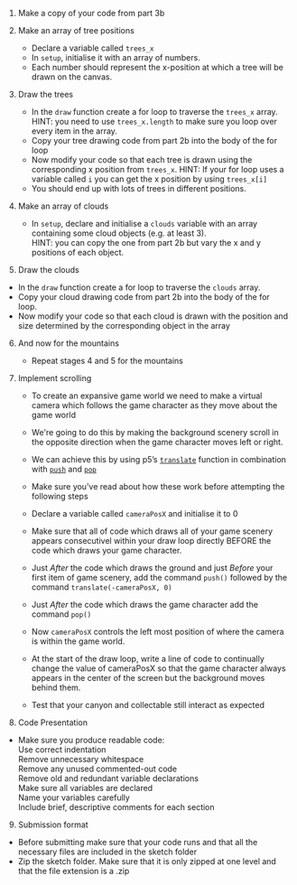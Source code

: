 1. Make a copy of your code from part 3b

2. Make an array of tree positions
    - Declare a variable called `trees_x`    
    - In `setup`, initialise it with an array of numbers. 
    - Each number should represent the x-position at which a tree will be drawn on the canvas.

3. Draw the trees
    - In the `draw` function create a for loop to traverse the `trees_x` array.
        HINT: you need to use `trees_x.length` to make sure you loop over every item in the array.    
    - Copy your tree drawing code from part 2b into the body of the for loop
    - Now modify your code so that each tree is drawn using the corresponding x position from `trees_x`.
        HINT: If your for loop uses a variable called `i` you can get the x position by using `trees_x[i]`    
    - You should end up with lots of trees in different positions.

4. Make an array of clouds
    - In `setup`, declare and initialise a `clouds` variable with an array containing some cloud objects (e.g. at least 3).         
    HINT: you can copy the one from part 2b but vary the x and y positions of each object.

5. Draw the clouds
  - In the `draw` function create a for loop to traverse the `clouds` array. 
  - Copy your cloud drawing code from part 2b into the body of the for loop.    
  - Now modify your code so that each cloud is drawn with the position and size determined by the corresponding object in the array

6. And now for the mountains
    - Repeat stages 4 and 5 for the mountains

7. Implement scrolling
    - To create an expansive game world we need to make a virtual camera which follows the game character as they move about the game world    
    - We're going to do this by making the background scenery scroll in the opposite direction when the game character moves left or right.    
    
    - We can achieve this by using p5’s [`translate`](https://p5js.org/reference/#/p5/translate) function in combination    with [`push`](https://p5js.org/reference/#/p5/push) and [`pop`](https://p5js.org/reference/#/p5/pop)    
    - Make sure you've read about how these work before attempting the following steps
    
    - Declare a variable called `cameraPosX` and initialise it to 0   
    
    - Make sure that all of code which draws all of your game scenery appears consecutivel within your draw loop directly BEFORE the code which draws your game character.
    
    - Just *After* the code which draws the ground and just *Before* your first item of game scenery, add the command `push()` followed by the command `translate(-cameraPosX, 0)`
    
    - Just *After* the code which draws the game character add the command  `pop()` 
    
    - Now `cameraPosX` controls the left most position of where the camera is within the game world.    
    
    - At the start of the draw loop, write a line of code to continually change the value of cameraPosX so that the game character always appears in the center of the screen but the background moves behind them.   
    - Test that your canyon and collectable still interact as expected

8. Code Presentation
- Make sure you produce readable code:        
    Use correct indentation        
    Remove unnecessary whitespace         
    Remove any unused commented-out code        
    Remove old and redundant variable declarations        
    Make sure all variables are declared        
    Name your variables carefully        
    Include brief, descriptive comments for each section 

9. Submission format    
 - Before submitting make sure that your code runs and that all the necessary files are included in the sketch folder 
 - Zip the sketch folder. Make sure that it is only zipped at one level and that the file extension is a .zip



